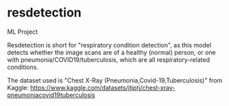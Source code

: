# resdetection
ML Project

Resdetection is short for "respiratory condition detection", as this model detects whether the image scans are of a healthy (normal) person, or one with pneumonia/COVID19/tuberculosis, which are all respiratory-related conditions.

The dataset used is "Chest X-Ray (Pneumonia,Covid-19,Tuberculosis)" from Kaggle: https://www.kaggle.com/datasets/jtiptj/chest-xray-pneumoniacovid19tuberculosis
